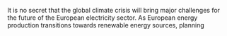 It is no secret that the global climate crisis will bring major challenges for the future of the European electricity sector. As European energy production transitions towards renewable energy sources, planning